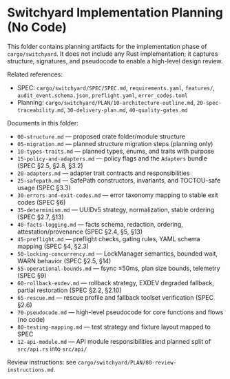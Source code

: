 # Switchyard Implementation Planning (No Code)

This folder contains planning artifacts for the implementation phase of `cargo/switchyard`. It does not include any Rust implementation; it captures structure, signatures, and pseudocode to enable a high-level design review.

Related references:

- SPEC: `cargo/switchyard/SPEC/SPEC.md`, `requirements.yaml`, `features/`, `audit_event.schema.json`, `preflight.yaml`, `error_codes.toml`
- Planning: `cargo/switchyard/PLAN/10-architecture-outline.md`, `20-spec-traceability.md`, `30-delivery-plan.md`, `40-quality-gates.md`

Documents in this folder:

- `00-structure.md` — proposed crate folder/module structure
- `05-migration.md` — planned structure migration steps (planning only)
- `10-types-traits.md` — planned types, enums, and traits with purpose
- `15-policy-and-adapters.md` — policy flags and the `Adapters` bundle (SPEC §2.5, §2.8, §3.2)
- `20-adapters.md` — adapter trait contracts and responsibilities
- `25-safepath.md` — SafePath constructors, invariants, and TOCTOU-safe usage (SPEC §3.3)
- `30-errors-and-exit-codes.md` — error taxonomy mapping to stable exit codes (SPEC §6)
- `35-determinism.md` — UUIDv5 strategy, normalization, stable ordering (SPEC §2.7, §13)
- `40-facts-logging.md` — facts schema, redaction, ordering, attestation/provenance (SPEC §2.4, §5, §13)
- `45-preflight.md` — preflight checks, gating rules, YAML schema mapping (SPEC §4, §2.3)
- `50-locking-concurrency.md` — LockManager semantics, bounded wait, WARN behavior (SPEC §2.5, §14)
- `55-operational-bounds.md` — fsync ≤50ms, plan size bounds, telemetry (SPEC §9)
- `60-rollback-exdev.md` — rollback strategy, EXDEV degraded fallback, partial restoration (SPEC §2.2, §2.10)
- `65-rescue.md` — rescue profile and fallback toolset verification (SPEC §2.6)
- `70-pseudocode.md` — high-level pseudocode for core functions and flows (no code)
- `80-testing-mapping.md` — test strategy and fixture layout mapped to SPEC
- `12-api-module.md` — API module responsibilities and planned split of `src/api.rs` into `src/api/`

Review instructions: see `cargo/switchyard/PLAN/80-review-instructions.md`.
